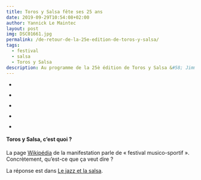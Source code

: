 ```yaml
---
title: Toros y Salsa fête ses 25 ans
date: 2019-09-29T10:54:08+02:00
author: Yannick Le Maintec
layout: post
img: DSC01661.jpg
permalink: /de-retour-de-la-25e-edition-de-toros-y-salsa/
tags:
  - festival
  - salsa
  - Toros y Salsa
description: Au programme de la 25è édition de Toros y Salsa &#58; Jimmy Bosch, Moncho Rivera, Mercadonegro, Tromboraga et bien entendu la descarga.
---
```



<ul class="wp-block-gallery columns-3 is-cropped">
  <li class="blocks-gallery-item">
    <figure><a href="http://lemaintec.fr/wp-content/uploads/2019/09/DSC01661-1024x731.jpg"><img src="http://lemaintec.fr/wp-content/uploads/2019/09/DSC01661-1024x731.jpg" alt="" data-id="269" data-link="http://lemaintec.fr/?attachment_id=269" class="wp-image-269" srcset="http://lemaintec.fr/wp-content/uploads/2019/09/DSC01661-1024x731.jpg 1024w, http://lemaintec.fr/wp-content/uploads/2019/09/DSC01661-300x214.jpg 300w, http://lemaintec.fr/wp-content/uploads/2019/09/DSC01661-768x548.jpg 768w, http://lemaintec.fr/wp-content/uploads/2019/09/DSC01661-750x536.jpg 750w, http://lemaintec.fr/wp-content/uploads/2019/09/DSC01661.jpg 1280w" sizes="(max-width: 1024px) 100vw, 1024px" /></a></figure>
  </li>
  <li class="blocks-gallery-item">
    <figure><a href="http://lemaintec.fr/wp-content/uploads/2019/09/DSC01786-1024x768.jpg"><img src="http://lemaintec.fr/wp-content/uploads/2019/09/DSC01786-1024x768.jpg" alt="" data-id="270" data-link="http://lemaintec.fr/?attachment_id=270" class="wp-image-270" srcset="http://lemaintec.fr/wp-content/uploads/2019/09/DSC01786-1024x768.jpg 1024w, http://lemaintec.fr/wp-content/uploads/2019/09/DSC01786-300x225.jpg 300w, http://lemaintec.fr/wp-content/uploads/2019/09/DSC01786-768x576.jpg 768w, http://lemaintec.fr/wp-content/uploads/2019/09/DSC01786-750x563.jpg 750w, http://lemaintec.fr/wp-content/uploads/2019/09/DSC01786.jpg 1280w" sizes="(max-width: 1024px) 100vw, 1024px" /></a></figure>
  </li>
  <li class="blocks-gallery-item">
    <figure><a href="http://lemaintec.fr/wp-content/uploads/2019/09/DSC02066-1024x731.jpg"><img src="http://lemaintec.fr/wp-content/uploads/2019/09/DSC02066-1024x731.jpg" alt="" data-id="271" data-link="http://lemaintec.fr/?attachment_id=271" class="wp-image-271" srcset="http://lemaintec.fr/wp-content/uploads/2019/09/DSC02066-1024x731.jpg 1024w, http://lemaintec.fr/wp-content/uploads/2019/09/DSC02066-300x214.jpg 300w, http://lemaintec.fr/wp-content/uploads/2019/09/DSC02066-768x548.jpg 768w, http://lemaintec.fr/wp-content/uploads/2019/09/DSC02066-750x536.jpg 750w, http://lemaintec.fr/wp-content/uploads/2019/09/DSC02066.jpg 1280w" sizes="(max-width: 1024px) 100vw, 1024px" /></a></figure>
  </li>
  <li class="blocks-gallery-item">
    <figure><a href="http://lemaintec.fr/wp-content/uploads/2019/09/DSC02267-1024x614.jpg"><img src="http://lemaintec.fr/wp-content/uploads/2019/09/DSC02267-1024x614.jpg" alt="" data-id="272" data-link="http://lemaintec.fr/?attachment_id=272" class="wp-image-272" srcset="http://lemaintec.fr/wp-content/uploads/2019/09/DSC02267-1024x614.jpg 1024w, http://lemaintec.fr/wp-content/uploads/2019/09/DSC02267-300x180.jpg 300w, http://lemaintec.fr/wp-content/uploads/2019/09/DSC02267-768x461.jpg 768w, http://lemaintec.fr/wp-content/uploads/2019/09/DSC02267-750x450.jpg 750w, http://lemaintec.fr/wp-content/uploads/2019/09/DSC02267.jpg 1280w" sizes="(max-width: 1024px) 100vw, 1024px" /></a></figure>
  </li>
  <li class="blocks-gallery-item">
    <figure><a href="http://lemaintec.fr/wp-content/uploads/2019/09/DSC02538-1024x576.jpg"><img src="http://lemaintec.fr/wp-content/uploads/2019/09/DSC02538-1024x576.jpg" alt="" data-id="273" data-link="http://lemaintec.fr/?attachment_id=273" class="wp-image-273" srcset="http://lemaintec.fr/wp-content/uploads/2019/09/DSC02538-1024x576.jpg 1024w, http://lemaintec.fr/wp-content/uploads/2019/09/DSC02538-300x169.jpg 300w, http://lemaintec.fr/wp-content/uploads/2019/09/DSC02538-768x432.jpg 768w, http://lemaintec.fr/wp-content/uploads/2019/09/DSC02538-750x422.jpg 750w, http://lemaintec.fr/wp-content/uploads/2019/09/DSC02538.jpg 1280w" sizes="(max-width: 1024px) 100vw, 1024px" /></a></figure>
  </li>
</ul>



#### **Toros y Salsa, c’est quoi ?**

La page [Wikipédia](https://fr.wikipedia.org/wiki/Toros_y_Salsa) de la manifestation parle de «&nbsp;festival musico-sportif&nbsp;». Concrètement, qu’est-ce que ça veut dire ?

La réponse est dans [Le jazz et la salsa](https://www.lemonde.fr/le-jazz-et-la-salsa/article/2019/09/24/toros-y-salsa-entretient-la-flamme-de-la-salsa-depuis-25-ans_6012854_5324427.html).
